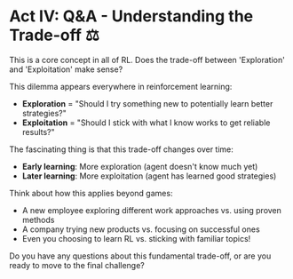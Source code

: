 # Act IV: Q&A - Understanding the Trade-off ⚖️

This is a core concept in all of RL. Does the trade-off between 'Exploration' and 'Exploitation' make sense?

This dilemma appears everywhere in reinforcement learning:

- **Exploration** = "Should I try something new to potentially learn better strategies?"
- **Exploitation** = "Should I stick with what I know works to get reliable results?"

The fascinating thing is that this trade-off changes over time:
- **Early learning**: More exploration (agent doesn't know much yet)
- **Later learning**: More exploitation (agent has learned good strategies)

Think about how this applies beyond games:
- A new employee exploring different work approaches vs. using proven methods
- A company trying new products vs. focusing on successful ones
- Even you choosing to learn RL vs. sticking with familiar topics!

Do you have any questions about this fundamental trade-off, or are you ready to move to the final challenge?
